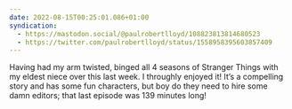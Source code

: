 ```yaml
---
date: 2022-08-15T00:25:01.086+01:00
syndication:
  - https://mastodon.social/@paulrobertlloyd/108823813814680523
  - https://twitter.com/paulrobertlloyd/status/1558958395603857409
---
```

Having had my arm twisted, binged all 4 seasons of Stranger Things with my eldest niece over this last week. I throughly enjoyed it! It’s a compelling story and has some fun characters, but boy do they need to hire some damn editors; that last episode was 139 minutes long!
